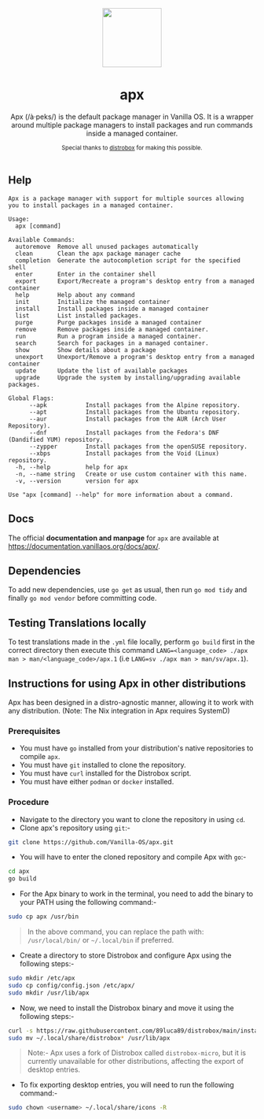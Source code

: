 <div align="center">
  <img src="apx-logo.png" height="120">
  <h1 align="center">apx</h1>
  <p align="center">Apx (/à·peks/) is the default package manager in Vanilla OS. It is a wrapper around multiple package managers to install packages and run commands inside a managed container.</p>
  <small>Special thanks to <a href="https://github.com/89luca89/distrobox">distrobox</a> for making this possible.</small>
</div>

<br/>

## Help

```
Apx is a package manager with support for multiple sources allowing you to install packages in a managed container.

Usage:
  apx [command]

Available Commands:
  autoremove  Remove all unused packages automatically
  clean       Clean the apx package manager cache
  completion  Generate the autocompletion script for the specified shell
  enter       Enter in the container shell
  export      Export/Recreate a program's desktop entry from a managed container
  help        Help about any command
  init        Initialize the managed container
  install     Install packages inside a managed container
  list        List installed packages.
  purge       Purge packages inside a managed container
  remove      Remove packages inside a managed container.
  run         Run a program inside a managed container.
  search      Search for packages in a managed container.
  show        Show details about a package
  unexport    Unexport/Remove a program's desktop entry from a managed container
  update      Update the list of available packages
  upgrade     Upgrade the system by installing/upgrading available packages.

Global Flags:
      --apk           Install packages from the Alpine repository.
      --apt           Install packages from the Ubuntu repository.
      --aur           Install packages from the AUR (Arch User Repository).
      --dnf           Install packages from the Fedora's DNF (Dandified YUM) repository.
      --zypper        Install packages from the openSUSE repository.
      --xbps          Install packages from the Void (Linux) repository.
  -h, --help          help for apx
  -n, --name string   Create or use custom container with this name.
  -v, --version       version for apx

Use "apx [command] --help" for more information about a command.
```

## Docs

The official **documentation and manpage** for `apx` are available at <https://documentation.vanillaos.org/docs/apx/>.

## Dependencies

To add new dependencies, use `go get` as usual, then run `go mod tidy` and finally `go mod vendor` before
committing code.

## Testing Translations locally

To test translations made in the `.yml` file locally, perform `go build` first in the correct directory then execute this command `LANG=<language_code> ./apx man > man/<language_code>/apx.1` (i.e `LANG=sv ./apx man > man/sv/apx.1`).

## Instructions for using Apx in other distributions

Apx has been designed in a distro-agnostic manner, allowing it to work with any distribution. (Note: The Nix integration in Apx requires SystemD)

### Prerequisites

- You must have `go` installed from your distribution's native repositories to compile `apx`.
- You must have `git` installed to clone the repository.
- You must have `curl` installed for the Distrobox script.
- You must have either `podman` or `docker` installed.

### Procedure

- Navigate to the directory you want to clone the repository in using `cd`.
- Clone apx's repository using `git`:-

```bash
git clone https://github.com/Vanilla-OS/apx.git
```

- You will have to enter the cloned repository and compile Apx with `go`:-

```bash
cd apx
go build
```

- For the Apx binary to work in the terminal, you need to add the binary to your PATH using the following command:-

```bash
sudo cp apx /usr/bin
```

> In the above command, you can replace the path with: `/usr/local/bin/` or `~/.local/bin` if preferred.

- Create a directory to store Distrobox and configure Apx using the following steps:-

```bash
sudo mkdir /etc/apx
sudo cp config/config.json /etc/apx/
sudo mkdir /usr/lib/apx
```

- Now, we need to install the Distrobox binary and move it using the following steps:-

```bash
curl -s https://raw.githubusercontent.com/89luca89/distrobox/main/install | sh -s -- --prefix ~/.local
sudo mv ~/.local/share/distrobox* /usr/lib/apx
```

> Note:- Apx uses a fork of Distrobox called `distrobox-micro`, but it is currently unavailable for other distributions, affecting the export of desktop entries.

- To fix exporting desktop entries, you will need to run the following command:-

```bash
sudo chown <username> ~/.local/share/icons -R
```
